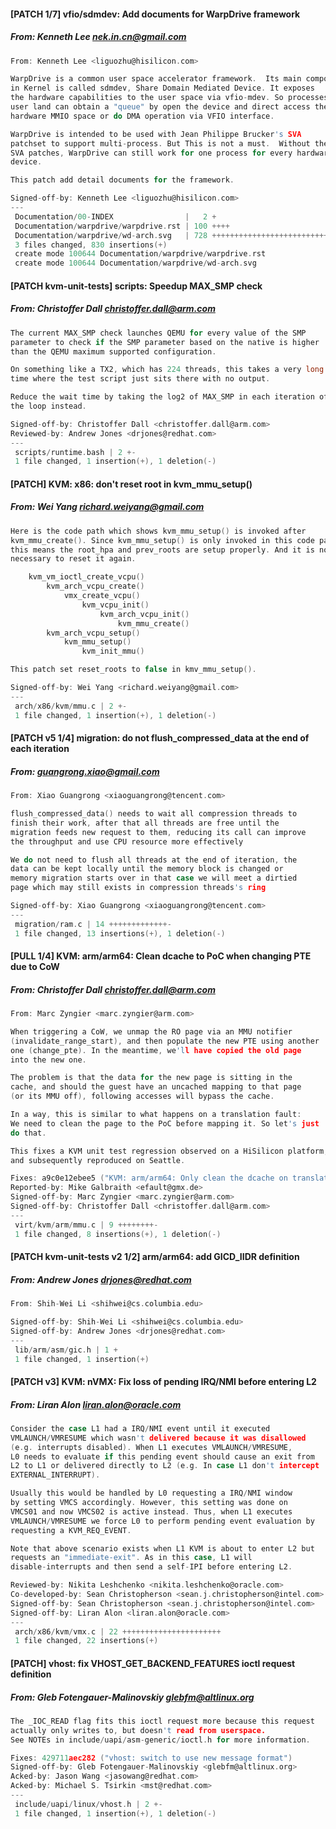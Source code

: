 #### [PATCH 1/7] vfio/sdmdev: Add documents for WarpDrive framework
##### From: Kenneth Lee <nek.in.cn@gmail.com>

```c
From: Kenneth Lee <liguozhu@hisilicon.com>

WarpDrive is a common user space accelerator framework.  Its main component
in Kernel is called sdmdev, Share Domain Mediated Device. It exposes
the hardware capabilities to the user space via vfio-mdev. So processes in
user land can obtain a "queue" by open the device and direct access the
hardware MMIO space or do DMA operation via VFIO interface.

WarpDrive is intended to be used with Jean Philippe Brucker's SVA
patchset to support multi-process. But This is not a must.  Without the
SVA patches, WarpDrive can still work for one process for every hardware
device.

This patch add detail documents for the framework.

Signed-off-by: Kenneth Lee <liguozhu@hisilicon.com>
---
 Documentation/00-INDEX                |   2 +
 Documentation/warpdrive/warpdrive.rst | 100 ++++
 Documentation/warpdrive/wd-arch.svg   | 728 ++++++++++++++++++++++++++
 3 files changed, 830 insertions(+)
 create mode 100644 Documentation/warpdrive/warpdrive.rst
 create mode 100644 Documentation/warpdrive/wd-arch.svg

```
#### [PATCH kvm-unit-tests] scripts: Speedup MAX_SMP check
##### From: Christoffer Dall <christoffer.dall@arm.com>

```c
The current MAX_SMP check launches QEMU for every value of the SMP
parameter to check if the SMP parameter based on the native is higher
than the QEMU maximum supported configuration.

On something like a TX2, which has 224 threads, this takes a very long
time where the test script just sits there with no output.

Reduce the wait time by taking the log2 of MAX_SMP in each iteration of
the loop instead.

Signed-off-by: Christoffer Dall <christoffer.dall@arm.com>
Reviewed-by: Andrew Jones <drjones@redhat.com>
---
 scripts/runtime.bash | 2 +-
 1 file changed, 1 insertion(+), 1 deletion(-)

```
#### [PATCH] KVM: x86: don't reset root in kvm_mmu_setup()
##### From: Wei Yang <richard.weiyang@gmail.com>

```c
Here is the code path which shows kvm_mmu_setup() is invoked after
kvm_mmu_create(). Since kvm_mmu_setup() is only invoked in this code path,
this means the root_hpa and prev_roots are setup properly. And it is not
necessary to reset it again.

    kvm_vm_ioctl_create_vcpu()
        kvm_arch_vcpu_create()
            vmx_create_vcpu()
                kvm_vcpu_init()
                    kvm_arch_vcpu_init()
                        kvm_mmu_create()
        kvm_arch_vcpu_setup()
            kvm_mmu_setup()
                kvm_init_mmu()

This patch set reset_roots to false in kmv_mmu_setup().

Signed-off-by: Wei Yang <richard.weiyang@gmail.com>
---
 arch/x86/kvm/mmu.c | 2 +-
 1 file changed, 1 insertion(+), 1 deletion(-)

```
#### [PATCH v5 1/4] migration: do not flush_compressed_data at the end of each iteration
##### From: guangrong.xiao@gmail.com

```c
From: Xiao Guangrong <xiaoguangrong@tencent.com>

flush_compressed_data() needs to wait all compression threads to
finish their work, after that all threads are free until the
migration feeds new request to them, reducing its call can improve
the throughput and use CPU resource more effectively

We do not need to flush all threads at the end of iteration, the
data can be kept locally until the memory block is changed or
memory migration starts over in that case we will meet a dirtied
page which may still exists in compression threads's ring

Signed-off-by: Xiao Guangrong <xiaoguangrong@tencent.com>
---
 migration/ram.c | 14 +++++++++++++-
 1 file changed, 13 insertions(+), 1 deletion(-)

```
#### [PULL 1/4] KVM: arm/arm64: Clean dcache to PoC when changing PTE due to CoW
##### From: Christoffer Dall <christoffer.dall@arm.com>

```c
From: Marc Zyngier <marc.zyngier@arm.com>

When triggering a CoW, we unmap the RO page via an MMU notifier
(invalidate_range_start), and then populate the new PTE using another
one (change_pte). In the meantime, we'll have copied the old page
into the new one.

The problem is that the data for the new page is sitting in the
cache, and should the guest have an uncached mapping to that page
(or its MMU off), following accesses will bypass the cache.

In a way, this is similar to what happens on a translation fault:
We need to clean the page to the PoC before mapping it. So let's just
do that.

This fixes a KVM unit test regression observed on a HiSilicon platform,
and subsequently reproduced on Seattle.

Fixes: a9c0e12ebee5 ("KVM: arm/arm64: Only clean the dcache on translation fault")
Reported-by: Mike Galbraith <efault@gmx.de>
Signed-off-by: Marc Zyngier <marc.zyngier@arm.com>
Signed-off-by: Christoffer Dall <christoffer.dall@arm.com>
---
 virt/kvm/arm/mmu.c | 9 ++++++++-
 1 file changed, 8 insertions(+), 1 deletion(-)

```
#### [PATCH kvm-unit-tests v2 1/2] arm/arm64: add GICD_IIDR definition
##### From: Andrew Jones <drjones@redhat.com>

```c
From: Shih-Wei Li <shihwei@cs.columbia.edu>

Signed-off-by: Shih-Wei Li <shihwei@cs.columbia.edu>
Signed-off-by: Andrew Jones <drjones@redhat.com>
---
 lib/arm/asm/gic.h | 1 +
 1 file changed, 1 insertion(+)

```
#### [PATCH v3] KVM: nVMX: Fix loss of pending IRQ/NMI before entering L2
##### From: Liran Alon <liran.alon@oracle.com>

```c
Consider the case L1 had a IRQ/NMI event until it executed
VMLAUNCH/VMRESUME which wasn't delivered because it was disallowed
(e.g. interrupts disabled). When L1 executes VMLAUNCH/VMRESUME,
L0 needs to evaluate if this pending event should cause an exit from
L2 to L1 or delivered directly to L2 (e.g. In case L1 don't intercept
EXTERNAL_INTERRUPT).

Usually this would be handled by L0 requesting a IRQ/NMI window
by setting VMCS accordingly. However, this setting was done on
VMCS01 and now VMCS02 is active instead. Thus, when L1 executes
VMLAUNCH/VMRESUME we force L0 to perform pending event evaluation by
requesting a KVM_REQ_EVENT.

Note that above scenario exists when L1 KVM is about to enter L2 but
requests an "immediate-exit". As in this case, L1 will
disable-interrupts and then send a self-IPI before entering L2.

Reviewed-by: Nikita Leshchenko <nikita.leshchenko@oracle.com>
Co-developed-by: Sean Christopherson <sean.j.christopherson@intel.com>
Signed-off-by: Sean Christopherson <sean.j.christopherson@intel.com>
Signed-off-by: Liran Alon <liran.alon@oracle.com>
---
 arch/x86/kvm/vmx.c | 22 ++++++++++++++++++++++
 1 file changed, 22 insertions(+)

```
#### [PATCH] vhost: fix VHOST_GET_BACKEND_FEATURES ioctl request definition
##### From: Gleb Fotengauer-Malinovskiy <glebfm@altlinux.org>

```c
The _IOC_READ flag fits this ioctl request more because this request
actually only writes to, but doesn't read from userspace.
See NOTEs in include/uapi/asm-generic/ioctl.h for more information.

Fixes: 429711aec282 ("vhost: switch to use new message format")
Signed-off-by: Gleb Fotengauer-Malinovskiy <glebfm@altlinux.org>
Acked-by: Jason Wang <jasowang@redhat.com>
Acked-by: Michael S. Tsirkin <mst@redhat.com>
---
 include/uapi/linux/vhost.h | 2 +-
 1 file changed, 1 insertion(+), 1 deletion(-)

```
